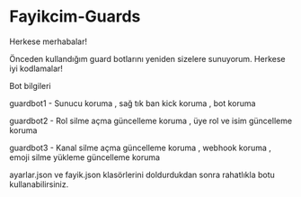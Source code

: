 # Fayikcim-Guards

Herkese merhabalar!

Önceden kullandığım guard botlarını yeniden sizelere sunuyorum. Herkese iyi kodlamalar!

Bot bilgileri

guardbot1 - Sunucu koruma , sağ tık ban kick koruma , bot koruma

guardbot2 - Rol silme açma güncelleme koruma , üye rol ve isim güncelleme koruma

guardbot3 - Kanal silme açma güncelleme koruma , webhook koruma , emoji silme yükleme güncelleme koruma

ayarlar.json ve fayik.json klasörlerini doldurdukdan sonra rahatlıkla botu kullanabilirsiniz.
